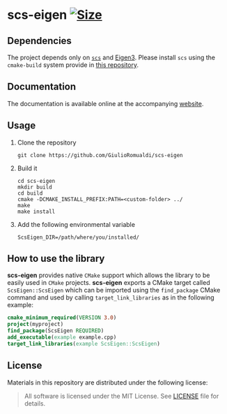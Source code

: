# scs-eigen <a href="./LICENSE"><img src="https://img.shields.io/badge/License-MIT-yellow.svg" alt="Size" /></a>

## Dependencies
The project depends only on [`scs`](https://github.com/cvxgrp/scs) and [Eigen3](http://eigen.tuxfamily.org/index.php?title=Main_Page). Please install `scs` using the `cmake-build` system provide in [this repository](https://github.com/dic-iit/scs-cmake-buildsystem).

## Documentation

The documentation is available online at the accompanying [website](https://giulioromualdi.github.io/scs-eigen/).

## Usage
1. Clone the repository

   ```
   git clone https://github.com/GiulioRomualdi/scs-eigen
   ```
2. Build it

   ```
   cd scs-eigen
   mkdir build
   cd build
   cmake -DCMAKE_INSTALL_PREFIX:PATH=<custom-folder> ../
   make
   make install
   ```
3. Add the following environmental variable
   ```
   ScsEigen_DIR=/path/where/you/installed/
   ```

## How to use the library
**scs-eigen** provides native `CMake` support which allows the library to be easily used in `CMake` projects.
**scs-eigen** exports a CMake target called `ScsEigen::ScsEigen` which can be imported using the `find_package` CMake command and used by calling `target_link_libraries` as in the following example:
```cmake
cmake_minimum_required(VERSION 3.0)
project(myproject)
find_package(ScsEigen REQUIRED)
add_executable(example example.cpp)
target_link_libraries(example ScsEigen::ScsEigen)
```

## License
Materials in this repository are distributed under the following license:

> All software is licensed under the MIT License. See [LICENSE](./LICENSE) file for details.
